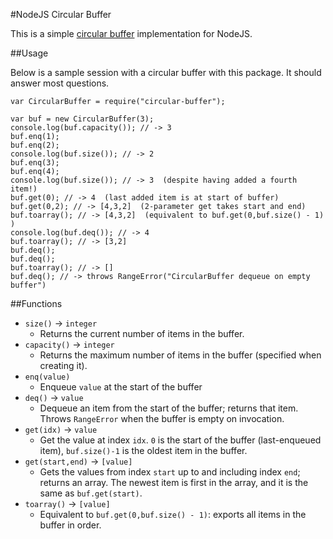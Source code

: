 #NodeJS Circular Buffer

This is a simple [circular buffer](http://en.wikipedia.org/wiki/Circular_buffer) implementation for NodeJS.

##Usage

Below is a sample session with a circular buffer with this package. It should answer most questions.

```node
var CircularBuffer = require("circular-buffer");

var buf = new CircularBuffer(3);
console.log(buf.capacity()); // -> 3
buf.enq(1);
buf.enq(2);
console.log(buf.size()); // -> 2
buf.enq(3);
buf.enq(4);
console.log(buf.size()); // -> 3  (despite having added a fourth item!)
buf.get(0); // -> 4  (last added item is at start of buffer)
buf.get(0,2); // -> [4,3,2]  (2-parameter get takes start and end)
buf.toarray(); // -> [4,3,2]  (equivalent to buf.get(0,buf.size() - 1) )
console.log(buf.deq()); // -> 4
buf.toarray(); // -> [3,2]
buf.deq();
buf.deq();
buf.toarray(); // -> []
buf.deq(); // -> throws RangeError("CircularBuffer dequeue on empty buffer")
```

##Functions

- `size()` -> `integer`
  - Returns the current number of items in the buffer.
- `capacity()` -> `integer`
  - Returns the maximum number of items in the buffer (specified when creating it).
- `enq(value)`
  - Enqueue `value` at the start of the buffer
- `deq()` -> `value`
  - Dequeue an item from the start of the buffer; returns that item. Throws `RangeError` when the buffer is empty on invocation.
- `get(idx)` -> `value`
  - Get the value at index `idx`. `0` is the start of the buffer (last-enqueued item), `buf.size()-1` is the oldest item in the buffer.
- `get(start,end)` -> `[value]`
  - Gets the values from index `start` up to and including index `end`; returns an array. The newest item is first in the array, and it is the same as `buf.get(start)`.
- `toarray()` -> `[value]`
  - Equivalent to `buf.get(0,buf.size() - 1)`: exports all items in the buffer in order.
